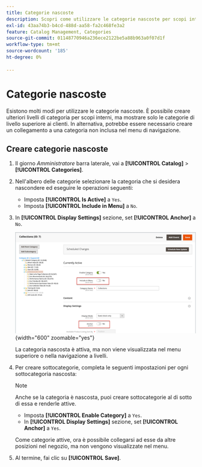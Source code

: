 ```yaml
---
title: Categorie nascoste
description: Scopri come utilizzare le categorie nascoste per scopi interni o per creare un collegamento a una categoria non inclusa nel menu di navigazione.
exl-id: 43aa74b3-b4cd-488d-aa58-fa2c468fe3a2
feature: Catalog Management, Categories
source-git-commit: 01148770946a236ece2122be5a88b963a0f07d1f
workflow-type: tm+mt
source-wordcount: '185'
ht-degree: 0%

---
```


# Categorie nascoste

Esistono molti modi per utilizzare le categorie nascoste. È possibile creare ulteriori livelli di categoria per scopi interni, ma mostrare solo le categorie di livello superiore ai clienti. In alternativa, potrebbe essere necessario creare un collegamento a una categoria non inclusa nel menu di navigazione.

## Creare categorie nascoste

1. Il giorno _Amministratore_ barra laterale, vai a **[!UICONTROL Catalog]** > **[!UICONTROL Categories]**.

1. Nell&#39;albero delle categorie selezionare la categoria che si desidera nascondere ed eseguire le operazioni seguenti:

   - Imposta **[!UICONTROL Is Active]** a `Yes`.
   - Imposta **[!UICONTROL Include in Menu]** a `No`.

1. In **[!UICONTROL Display Settings]** sezione, set **[!UICONTROL Anchor]** a `No`.

   ![Categoria nascosta](./assets/hidden-categories.png){width="600" zoomable="yes"}

   La categoria nascosta è attiva, ma non viene visualizzata nel menu superiore o nella navigazione a livelli.

1. Per creare sottocategorie, completa le seguenti impostazioni per ogni sottocategoria nascosta:

   >[!NOTE]
   >
   >Anche se la categoria è nascosta, puoi creare sottocategorie al di sotto di essa e renderle attive.

   - Imposta **[!UICONTROL Enable Category]** a `Yes`.
   - In **[!UICONTROL Display Settings]** sezione, set **[!UICONTROL Anchor]** a `Yes`.

   Come categorie attive, ora è possibile collegarsi ad esse da altre posizioni nel negozio, ma non vengono visualizzate nel menu.

1. Al termine, fai clic su **[!UICONTROL Save]**.
